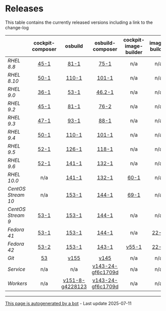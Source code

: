 # Releases
This table contains the currently released versions including a link to the change-log

|       | cockpit-composer | osbuild | osbuild-composer | cockpit-image-builder | image-builder |
|-------|:------------------:|:---------:|:------------------:|:-----------------------:|:---------------:|
| *RHEL 8.8* | [45-1](https://github.com/osbuild/cockpit-composer/releases/tag/45) | [81-1](https://github.com/osbuild/osbuild/releases/tag/v81) | [75-1](https://github.com/osbuild/osbuild-composer/releases/tag/v75) | n/a | n/a |
| *RHEL 8.10* | [50-1](https://github.com/osbuild/cockpit-composer/releases/tag/50) | [110-1](https://github.com/osbuild/osbuild/releases/tag/v110) | [101-1](https://github.com/osbuild/osbuild-composer/releases/tag/v101) | n/a | n/a |
| *RHEL 9.0* | [36-1](https://github.com/osbuild/cockpit-composer/releases/tag/36) | [53-1](https://github.com/osbuild/osbuild/releases/tag/v53) | [46.2-1](https://github.com/osbuild/osbuild-composer/releases/tag/v46.2) | n/a | n/a |
| *RHEL 9.2* | [45-1](https://github.com/osbuild/cockpit-composer/releases/tag/45) | [81-1](https://github.com/osbuild/osbuild/releases/tag/v81) | [76-2](https://github.com/osbuild/osbuild-composer/releases/tag/v76) | n/a | n/a |
| *RHEL 9.3* | [47-1](https://github.com/osbuild/cockpit-composer/releases/tag/47) | [93-1](https://github.com/osbuild/osbuild/releases/tag/v93) | [88-1](https://github.com/osbuild/osbuild-composer/releases/tag/v88) | n/a | n/a |
| *RHEL 9.4* | [50-1](https://github.com/osbuild/cockpit-composer/releases/tag/50) | [110-1](https://github.com/osbuild/osbuild/releases/tag/v110) | [101-1](https://github.com/osbuild/osbuild-composer/releases/tag/v101) | n/a | n/a |
| *RHEL 9.5* | [52-1](https://github.com/osbuild/cockpit-composer/releases/tag/52) | [126-1](https://github.com/osbuild/osbuild/releases/tag/v126) | [118-1](https://github.com/osbuild/osbuild-composer/releases/tag/v118) | n/a | n/a |
| *RHEL 9.6* | [52-1](https://github.com/osbuild/cockpit-composer/releases/tag/52) | [141-1](https://github.com/osbuild/osbuild/releases/tag/v141) | [132-1](https://github.com/osbuild/osbuild-composer/releases/tag/v132) | n/a | n/a |
| *RHEL 10.0* | n/a | [141-1](https://github.com/osbuild/osbuild/releases/tag/v141) | [132-1](https://github.com/osbuild/osbuild-composer/releases/tag/v132) | [60-1](https://github.com/osbuild/image-builder-frontend/releases/tag/v60) | n/a |
| *CentOS Stream 10* | n/a | [153-1](https://github.com/osbuild/osbuild/releases/tag/v153) | [144-1](https://github.com/osbuild/osbuild-composer/releases/tag/v144) | [69-1](https://github.com/osbuild/image-builder-frontend/releases/tag/v69) | n/a |
| *CentOS Stream 9* | [53-1](https://github.com/osbuild/cockpit-composer/releases/tag/53) | [153-1](https://github.com/osbuild/osbuild/releases/tag/v153) | [144-1](https://github.com/osbuild/osbuild-composer/releases/tag/v144) | n/a | n/a |
| *Fedora 41* | [53-1](https://github.com/osbuild/cockpit-composer/releases/tag/53) | [153-1](https://github.com/osbuild/osbuild/releases/tag/v153) | [144-1](https://github.com/osbuild/osbuild-composer/releases/tag/v144) | n/a | [22-1](https://github.com/osbuild/image-builder-cli/releases/tag/v22) |
| *Fedora 42* | [53-2](https://github.com/osbuild/cockpit-composer/releases/tag/53) | [153-1](https://github.com/osbuild/osbuild/releases/tag/v153) | [143-1](https://github.com/osbuild/osbuild-composer/releases/tag/v143) | [v55-1](https://github.com/osbuild/image-builder-frontend/releases/tag/v55) | [22-1](https://github.com/osbuild/image-builder-cli/releases/tag/v22) |
| *Git* | [53](https://github.com/osbuild/cockpit-composer/releases/tag/53) | [v155](https://github.com/osbuild/osbuild/releases/tag/v155) | [v145](https://github.com/osbuild/osbuild-composer/releases/tag/v145) | n/a | n/a |
| *Service* | n/a | n/a | [v143-24-gf6c1709d](https://github.com/osbuild/osbuild-composer/compare/v143-24-gf6c1709d...main) | n/a | n/a |
| *Workers* | n/a | [v151-8-g4228123](https://github.com/osbuild/osbuild/compare/v151-8-g4228123...main) | [v143-24-gf6c1709d](https://github.com/osbuild/osbuild-composer/compare/v143-24-gf6c1709d...main) | n/a | n/a |

---

[This page is autogenerated by a bot](https://gitlab.cee.redhat.com/osbuild/guides-bot/-/blob/main/release_overview.py) - Last update 2025-07-11